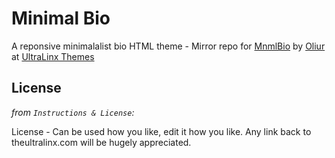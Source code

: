 # Minimal Bio
A reponsive minimalalist bio HTML theme - Mirror repo for [MnmlBio](http://theultralinx.com/2012/09/minimal-bio-responsive-site-template-free-download/) by [Oliur](https://twitter.com/UltraLinx) at [UltraLinx Themes](http://themes.theultralinx.com/)

## License

*from `Instructions & License`:*

License - Can be used how you like, edit it how you like. Any link back to theultralinx.com will be hugely appreciated.
